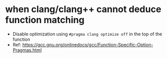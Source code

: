 # when clang/clang++ cannot deduce function matching
- Disable optimization using `#pragma clang optimize off` in the top of the function
- Ref: https://gcc.gnu.org/onlinedocs/gcc/Function-Specific-Option-Pragmas.html
